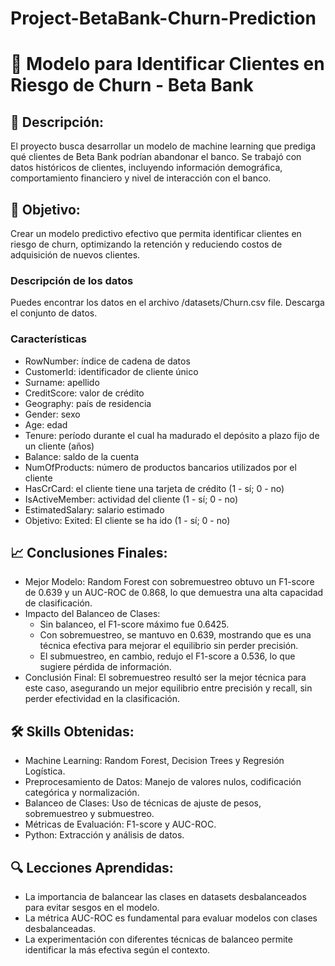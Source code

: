 # Project-BetaBank-Churn-Prediction

# 📌 Modelo para Identificar Clientes en Riesgo de Churn - Beta Bank

## 📝 Descripción:
El proyecto busca desarrollar un modelo de machine learning que prediga qué clientes de Beta Bank podrían abandonar el banco. Se trabajó con datos históricos de clientes, incluyendo información demográfica, comportamiento financiero y nivel de interacción con el banco.

## 🎯 Objetivo:
Crear un modelo predictivo efectivo que permita identificar clientes en riesgo de churn, optimizando la retención y reduciendo costos de adquisición de nuevos clientes.

### Descripción de los datos
Puedes encontrar los datos en el archivo  /datasets/Churn.csv file. Descarga el conjunto de datos.

### Características

- RowNumber: índice de cadena de datos
- CustomerId: identificador de cliente único
- Surname: apellido
- CreditScore: valor de crédito
- Geography: país de residencia
- Gender: sexo
- Age: edad
- Tenure: período durante el cual ha madurado el depósito a plazo fijo de un cliente (años)
- Balance: saldo de la cuenta
- NumOfProducts: número de productos bancarios utilizados por el cliente
- HasCrCard: el cliente tiene una tarjeta de crédito (1 - sí; 0 - no)
- IsActiveMember: actividad del cliente (1 - sí; 0 - no)
- EstimatedSalary: salario estimado
- Objetivo: Exited: El cliente se ha ido (1 - sí; 0 - no)

## 📈 Conclusiones Finales:
- Mejor Modelo: Random Forest con sobremuestreo obtuvo un F1-score de 0.639 y un AUC-ROC de 0.868, lo que demuestra una alta capacidad de clasificación.
- Impacto del Balanceo de Clases:
  - Sin balanceo, el F1-score máximo fue 0.6425.
  - Con sobremuestreo, se mantuvo en 0.639, mostrando que es una técnica efectiva para mejorar el equilibrio sin perder precisión.
  - El submuestreo, en cambio, redujo el F1-score a 0.536, lo que sugiere pérdida de información.
- Conclusión Final: El sobremuestreo resultó ser la mejor técnica para este caso, asegurando un mejor equilibrio entre precisión y recall, sin perder efectividad en la clasificación.

## 🛠 Skills Obtenidas:
- Machine Learning: Random Forest, Decision Trees y Regresión Logística.
- Preprocesamiento de Datos: Manejo de valores nulos, codificación categórica y normalización.
- Balanceo de Clases: Uso de técnicas de ajuste de pesos, sobremuestreo y submuestreo.
- Métricas de Evaluación: F1-score y AUC-ROC.
- Python: Extracción y análisis de datos.

## 🔍 Lecciones Aprendidas:
- La importancia de balancear las clases en datasets desbalanceados para evitar sesgos en el modelo.
- La métrica AUC-ROC es fundamental para evaluar modelos con clases desbalanceadas.
- La experimentación con diferentes técnicas de balanceo permite identificar la más efectiva según el contexto.
